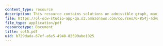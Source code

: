 ```yaml
---
content_type: resource
description: This resource contains solutions on admissible graph, max flow and matrix.
file: https://ol-ocw-studio-app-qa.s3.amazonaws.com/courses/6-854j-advanced-algorithms-fall-2005/b729dada67efa6e5494882599abe1025_sol5.pdf
file_type: application/pdf
resourcetype: Document
title: sol5.pdf
uid: b729dada-67ef-a6e5-4948-82599abe1025
---
```

